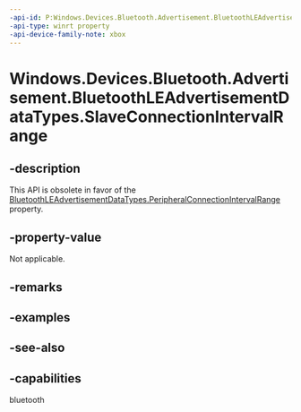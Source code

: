 ```yaml
---
-api-id: P:Windows.Devices.Bluetooth.Advertisement.BluetoothLEAdvertisementDataTypes.SlaveConnectionIntervalRange
-api-type: winrt property
-api-device-family-note: xbox
---
```


<!-- Property syntax
public byte SlaveConnectionIntervalRange { get; }
-->

# Windows.Devices.Bluetooth.Advertisement.BluetoothLEAdvertisementDataTypes.SlaveConnectionIntervalRange

## -description
This API is obsolete in favor of the [BluetoothLEAdvertisementDataTypes.PeripheralConnectionIntervalRange](bluetoothleadvertisementdatatypes_peripheralconnectionintervalrange.md) property.

## -property-value
Not applicable.

## -remarks

## -examples

## -see-also

## -capabilities
bluetooth
